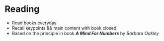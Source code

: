 # Reading
- Read books everyday
- Recall keypoints && main content with book closed
- Based on the principle in book _**A Mind For Numbers**_ by _Barbara Oakley_
